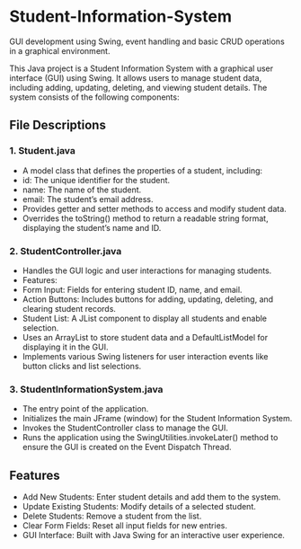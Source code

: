 # Student-Information-System
GUI development using Swing, event handling and basic CRUD operations in a graphical environment.

This Java project is a Student Information System with a graphical user interface (GUI) using Swing. It allows users to manage student data, including adding, updating, deleting, and viewing student details. The system consists of the following components:

## File Descriptions
### 1. Student.java
- A model class that defines the properties of a student, including:
 - id: The unique identifier for the student.
 - name: The name of the student.
 - email: The student’s email address.
- Provides getter and setter methods to access and modify student data.
- Overrides the toString() method to return a readable string format, displaying the student’s name and ID.

### 2. StudentController.java
- Handles the GUI logic and user interactions for managing students.
- Features:
 - Form Input: Fields for entering student ID, name, and email.
 - Action Buttons: Includes buttons for adding, updating, deleting, and clearing student records.
 - Student List: A JList component to display all students and enable selection.
- Uses an ArrayList to store student data and a DefaultListModel for displaying it in the GUI.
- Implements various Swing listeners for user interaction events like button clicks and list selections.

### 3. StudentInformationSystem.java

- The entry point of the application.
- Initializes the main JFrame (window) for the Student Information System.
- Invokes the StudentController class to manage the GUI.
- Runs the application using the SwingUtilities.invokeLater() method to ensure the GUI is created on the Event Dispatch Thread.

## Features
- Add New Students: Enter student details and add them to the system.
- Update Existing Students: Modify details of a selected student.
- Delete Students: Remove a student from the list.
- Clear Form Fields: Reset all input fields for new entries.
- GUI Interface: Built with Java Swing for an interactive user experience.
